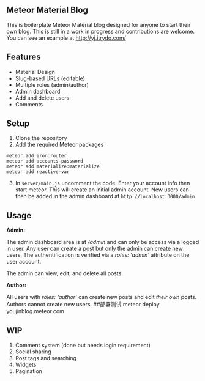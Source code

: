 ## Meteor Material Blog

This is boilerplate Meteor Material blog designed for anyone to start their own blog. This is still in a work in progress and contributions are welcome. You can see an example at http://yj.itrydo.com/

## Features

* Material Design
* Slug-based URLs (editable)
* Multiple roles (admin/author)
* Admin dashboard
* Add and delete users
* Comments

## Setup

1. Clone the repository
2. Add the required Meteor packages
```
meteor add iron:router
meteor add accounts-password
meteor add materialize:materialize
meteor add reactive-var
```
3. In `server/main.js` uncomment the code. Enter your account info then start meteor. This will create an initial admin account. New users can then be added in the admin dashboard at `http://localhost:3000/admin`

## Usage

**Admin:** 

The admin dashboard area is at */admin* and can only be access via a logged in user. Any user can create a post but only the admin can create new users. The authentification is verified via a *roles: 'admin'* attribute on the user account. 

The admin can view, edit, and delete all posts. 

**Author:**

All users with *roles: 'author'* can create new posts and edit *their own* posts. Authors cannot create new users.
##部署测试
meteor deploy youjinblog.meteor.com
## WIP

1. Comment system (done but needs login requirement)
2. Social sharing
3. Post tags and searching
3. Widgets
4. Pagination